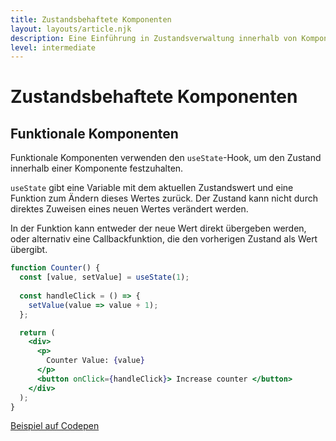 ```yaml
---
title: Zustandsbehaftete Komponenten
layout: layouts/article.njk
description: Eine Einführung in Zustandsverwaltung innerhalb von Komponenten
level: intermediate
---
```

# Zustandsbehaftete Komponenten

## Funktionale Komponenten

Funktionale Komponenten verwenden den `useState`-Hook, um den Zustand innerhalb einer Komponente festzuhalten.

`useState` gibt eine Variable mit dem aktuellen Zustandswert und eine Funktion zum Ändern dieses Wertes zurück. Der Zustand kann nicht durch direktes Zuweisen eines neuen Wertes verändert werden.

In der Funktion kann entweder der neue Wert direkt übergeben werden, oder alternativ eine Callbackfunktion, die den vorherigen Zustand als Wert übergibt.

```jsx
function Counter() {
  const [value, setValue] = useState(1);
  
  const handleClick = () => {
    setValue(value => value + 1);
  };

  return (
    <div>
      <p>
        Counter Value: {value}
      </p>
      <button onClick={handleClick}> Increase counter </button>
    </div>
  );
}
```

[Beispiel auf Codepen](https://codepen.io/learosema/pen/gOKKBdx/0bfc2ff395f5cd9cd94d055bed7143b6?editors=1010)

